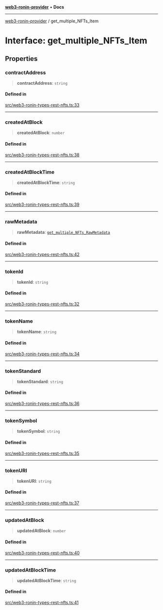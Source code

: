 [**web3-ronin-provider**](../README.md) • **Docs**

***

[web3-ronin-provider](../globals.md) / get\_multiple\_NFTs\_Item

# Interface: get\_multiple\_NFTs\_Item

## Properties

### contractAddress

> **contractAddress**: `string`

#### Defined in

[src/web3-ronin-types-rest-nfts.ts:33](https://github.com/chuacw/web3-ronin-provider/blob/4a5337409914c1435eb29cf10385b5e91a5e50ae/src/web3-ronin-types-rest-nfts.ts#L33)

***

### createdAtBlock

> **createdAtBlock**: `number`

#### Defined in

[src/web3-ronin-types-rest-nfts.ts:38](https://github.com/chuacw/web3-ronin-provider/blob/4a5337409914c1435eb29cf10385b5e91a5e50ae/src/web3-ronin-types-rest-nfts.ts#L38)

***

### createdAtBlockTime

> **createdAtBlockTime**: `string`

#### Defined in

[src/web3-ronin-types-rest-nfts.ts:39](https://github.com/chuacw/web3-ronin-provider/blob/4a5337409914c1435eb29cf10385b5e91a5e50ae/src/web3-ronin-types-rest-nfts.ts#L39)

***

### rawMetadata

> **rawMetadata**: [`get_multiple_NFTs_RawMetadata`](get_multiple_NFTs_RawMetadata.md)

#### Defined in

[src/web3-ronin-types-rest-nfts.ts:42](https://github.com/chuacw/web3-ronin-provider/blob/4a5337409914c1435eb29cf10385b5e91a5e50ae/src/web3-ronin-types-rest-nfts.ts#L42)

***

### tokenId

> **tokenId**: `string`

#### Defined in

[src/web3-ronin-types-rest-nfts.ts:32](https://github.com/chuacw/web3-ronin-provider/blob/4a5337409914c1435eb29cf10385b5e91a5e50ae/src/web3-ronin-types-rest-nfts.ts#L32)

***

### tokenName

> **tokenName**: `string`

#### Defined in

[src/web3-ronin-types-rest-nfts.ts:34](https://github.com/chuacw/web3-ronin-provider/blob/4a5337409914c1435eb29cf10385b5e91a5e50ae/src/web3-ronin-types-rest-nfts.ts#L34)

***

### tokenStandard

> **tokenStandard**: `string`

#### Defined in

[src/web3-ronin-types-rest-nfts.ts:36](https://github.com/chuacw/web3-ronin-provider/blob/4a5337409914c1435eb29cf10385b5e91a5e50ae/src/web3-ronin-types-rest-nfts.ts#L36)

***

### tokenSymbol

> **tokenSymbol**: `string`

#### Defined in

[src/web3-ronin-types-rest-nfts.ts:35](https://github.com/chuacw/web3-ronin-provider/blob/4a5337409914c1435eb29cf10385b5e91a5e50ae/src/web3-ronin-types-rest-nfts.ts#L35)

***

### tokenURI

> **tokenURI**: `string`

#### Defined in

[src/web3-ronin-types-rest-nfts.ts:37](https://github.com/chuacw/web3-ronin-provider/blob/4a5337409914c1435eb29cf10385b5e91a5e50ae/src/web3-ronin-types-rest-nfts.ts#L37)

***

### updatedAtBlock

> **updatedAtBlock**: `number`

#### Defined in

[src/web3-ronin-types-rest-nfts.ts:40](https://github.com/chuacw/web3-ronin-provider/blob/4a5337409914c1435eb29cf10385b5e91a5e50ae/src/web3-ronin-types-rest-nfts.ts#L40)

***

### updatedAtBlockTime

> **updatedAtBlockTime**: `string`

#### Defined in

[src/web3-ronin-types-rest-nfts.ts:41](https://github.com/chuacw/web3-ronin-provider/blob/4a5337409914c1435eb29cf10385b5e91a5e50ae/src/web3-ronin-types-rest-nfts.ts#L41)
